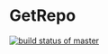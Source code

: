 # GetRepo
[![build status of master](https://travis-ci.org/tsmith567/Triangle567.svg?branch=master)](https://travis-ci.org/tsmith567/Triangle567)
